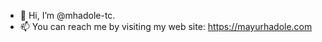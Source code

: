 - 👋 Hi, I’m @mhadole-tc. 
- 📫 You can reach me by visiting my web site: https://mayurhadole.com


<!---
mhadole-tc/mhadole-tc is a ✨ special ✨ repository because its `README.md` (this file) appears on your GitHub profile.
You can click the Preview link to take a look at your changes.
--->
